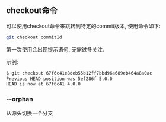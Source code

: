 ## checkout命令
可以使用checkout命令来跳转到特定的commit版本, 使用命令如下:
```bash
git checkout commitId
```
第一次使用会出现提示语句, 无需过多关注.

示例:
```bash
$ git checkout 67f6c41e8deb55b12ff7bbd96a689eb464a8a0ac
Previous HEAD position was 5ef286f 5.0.0
HEAD is now at 67f6c41 4.0.0
```

### --orphan
从源头切换一个分支
